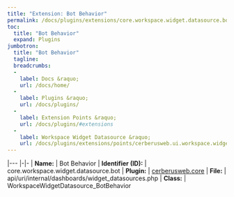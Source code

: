 ```yaml
---
title: "Extension: Bot Behavior"
permalink: /docs/plugins/extensions/core.workspace.widget.datasource.bot/
toc:
  title: "Bot Behavior"
  expand: Plugins
jumbotron:
  title: "Bot Behavior"
  tagline: 
  breadcrumbs:
  -
    label: Docs &raquo;
    url: /docs/home/
  -
    label: Plugins &raquo;
    url: /docs/plugins/
  -
    label: Extension Points &raquo;
    url: /docs/plugins/#extensions
  -
    label: Workspace Widget Datasource &raquo;
    url: /docs/plugins/extensions/points/cerberusweb.ui.workspace.widget.datasource
---
```


|---
|-|-
| **Name:** | Bot Behavior
| **Identifier (ID):** | core.workspace.widget.datasource.bot
| **Plugin:** | [cerberusweb.core](/docs/plugins/cerberusweb.core/)
| **File:** | api/uri/internal/dashboards/widget_datasources.php
| **Class:** | WorkspaceWidgetDatasource_BotBehavior

